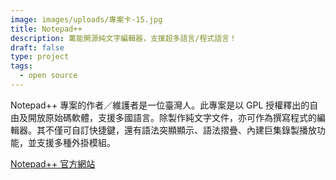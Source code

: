 ```yaml
---
image: images/uploads/專案卡-15.jpg
title: Notepad++
description: 萬能開源純文字編輯器，支援超多語言/程式語言！
draft: false
type: project
tags:
  - open source
---
```

Notepad++ 專案的作者／維護者是一位臺灣人。此專案是以 GPL 授權釋出的自由及開放原始碼軟體，支援多國語言。除製作純文字文件，亦可作為撰寫程式的編輯器。其不僅可自訂快捷鍵，還有語法突顯顯示、語法摺疊、內建巨集錄製播放功能，並支援多種外掛模組。

[Notepad++ 官方網站](https://notepad-plus-plus.org/)